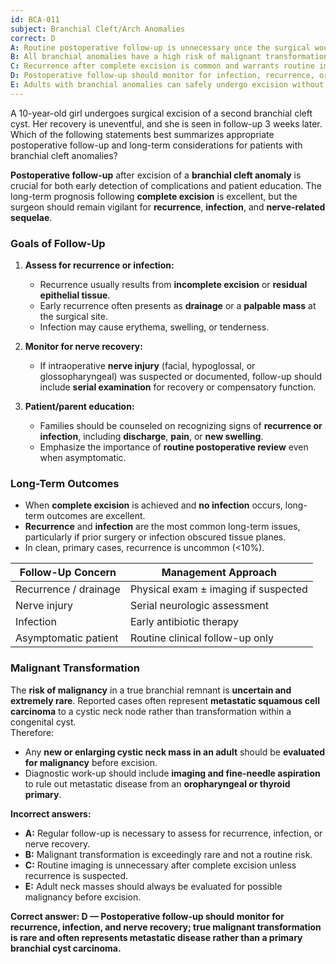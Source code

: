 ```yaml
---
id: BCA-011
subject: Branchial Cleft/Arch Anomalies
correct: D
A: Routine postoperative follow-up is unnecessary once the surgical wound has healed.
B: All branchial anomalies have a high risk of malignant transformation within 10 years of diagnosis.
C: Recurrence after complete excision is common and warrants routine imaging every six months.
D: Postoperative follow-up should monitor for infection, recurrence, or nerve recovery; true malignant transformation is extremely rare and often represents metastasis rather than a primary lesion.
E: Adults with branchial anomalies can safely undergo excision without evaluation for malignancy.
---
```


A 10-year-old girl undergoes surgical excision of a second branchial cleft cyst. Her recovery is uneventful, and she is seen in follow-up 3 weeks later. Which of the following statements best summarizes appropriate postoperative follow-up and long-term considerations for patients with branchial cleft anomalies?

<!-- EXPLANATION -->

**Postoperative follow-up** after excision of a **branchial cleft anomaly** is crucial for both early detection of complications and patient education. The long-term prognosis following **complete excision** is excellent, but the surgeon should remain vigilant for **recurrence**, **infection**, and **nerve-related sequelae**.

### **Goals of Follow-Up**
1. **Assess for recurrence or infection:**  
   - Recurrence usually results from **incomplete excision** or **residual epithelial tissue**.  
   - Early recurrence often presents as **drainage** or a **palpable mass** at the surgical site.  
   - Infection may cause erythema, swelling, or tenderness.

2. **Monitor for nerve recovery:**  
   - If intraoperative **nerve injury** (facial, hypoglossal, or glossopharyngeal) was suspected or documented, follow-up should include **serial examination** for recovery or compensatory function.

3. **Patient/parent education:**  
   - Families should be counseled on recognizing signs of **recurrence or infection**, including **discharge**, **pain**, or **new swelling**.  
   - Emphasize the importance of **routine postoperative review** even when asymptomatic.

### **Long-Term Outcomes**
- When **complete excision** is achieved and **no infection** occurs, long-term outcomes are excellent.  
- **Recurrence** and **infection** are the most common long-term issues, particularly if prior surgery or infection obscured tissue planes.  
- In clean, primary cases, recurrence is uncommon (<10%).  

| **Follow-Up Concern** | **Management Approach** |
|-------------------------|--------------------------|
| Recurrence / drainage | Physical exam ± imaging if suspected |
| Nerve injury | Serial neurologic assessment |
| Infection | Early antibiotic therapy |
| Asymptomatic patient | Routine clinical follow-up only |

### **Malignant Transformation**
The **risk of malignancy** in a true branchial remnant is **uncertain and extremely rare**. Reported cases often represent **metastatic squamous cell carcinoma** to a cystic neck node rather than transformation within a congenital cyst.  
Therefore:
- Any **new or enlarging cystic neck mass in an adult** should be **evaluated for malignancy** before excision.  
- Diagnostic work-up should include **imaging and fine-needle aspiration** to rule out metastatic disease from an **oropharyngeal or thyroid primary**.

**Incorrect answers:**
- **A:** Regular follow-up is necessary to assess for recurrence, infection, or nerve recovery.  
- **B:** Malignant transformation is exceedingly rare and not a routine risk.  
- **C:** Routine imaging is unnecessary after complete excision unless recurrence is suspected.  
- **E:** Adult neck masses should always be evaluated for possible malignancy before excision.

**Correct answer: D — Postoperative follow-up should monitor for recurrence, infection, and nerve recovery; true malignant transformation is rare and often represents metastatic disease rather than a primary branchial cyst carcinoma.**
